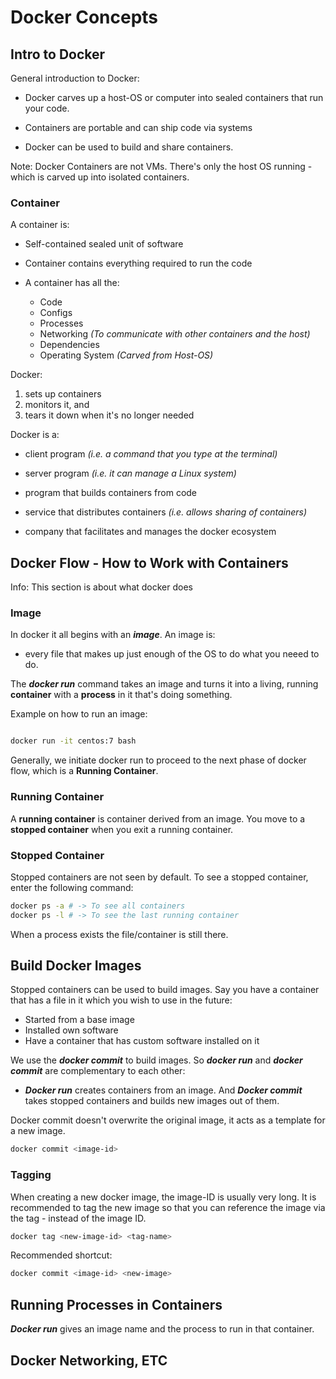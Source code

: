 # Docker Concepts

## Intro to Docker

General introduction to Docker:

* Docker carves up a host-OS or computer into sealed containers that run your code.

* Containers are portable and can ship code via systems

* Docker can be used to build and share containers.

Note: Docker Containers are not VMs. There's only the host OS running - which is carved up into isolated containers.

### Container

A container is:

* Self-contained sealed unit of software

* Container contains everything required to run the code

* A container has all the:
  * Code
  * Configs
  * Processes
  * Networking *(To communicate with other containers and the host)*
  * Dependencies
  * Operating System *(Carved from Host-OS)*

Docker:

1. sets up containers
2. monitors it, and
3. tears it down when it's no longer needed

Docker is a:

* client program *(i.e. a command that you type at the terminal)*

* server program *(i.e. it can manage a Linux system)*

* program that builds containers from code

* service that distributes containers *(i.e. allows sharing of containers)*

* company that facilitates and manages the docker ecosystem

## Docker Flow - How to Work with Containers

Info: This section is about what docker does

### Image

In docker it all begins with an ***image***. An image is:

* every file that makes up just enough of the OS to do what you neeed to do.

The ***docker run*** command takes an image and turns it into a living, running **container** with a **process** in it that's doing something.

Example on how to run an image:

```bash

docker run -it centos:7 bash
```

Generally, we initiate docker run to proceed to the next phase of docker flow, which is a **Running Container**.

### Running Container

A **running container** is container derived from an image. You move to a **stopped container** when you exit a running container.

### Stopped Container

Stopped containers are not seen by default.
To see a stopped container, enter the following command:

```bash
docker ps -a # -> To see all containers
docker ps -l # -> To see the last running container
```

When a process exists the file/container is still there.

## Build Docker Images

Stopped containers can be used to build images.
Say you have a container that has a file in it which you wish to use in the future:

* Started from a base image
* Installed own software
* Have a container that has custom software installed on it

We use the ***docker commit*** to build images. So ***docker run*** and ***docker commit*** are complementary to each other:

* ***Docker run*** creates containers from an image. And ***Docker commit*** takes stopped containers and builds new images out of them.

Docker commit doesn't overwrite the original image, it acts as a template for a new image.

```bash
docker commit <image-id>
```

### Tagging

When creating a new docker image, the image-ID is usually very long. It is recommended to tag the new image so that you can reference the image via the tag - instead of the image ID.

```bash
docker tag <new-image-id> <tag-name>
```

Recommended shortcut:

```bash
docker commit <image-id> <new-image>
```

## Running Processes in Containers

***Docker run*** gives an image name and the process to run in that container.

## Docker Networking, ETC


